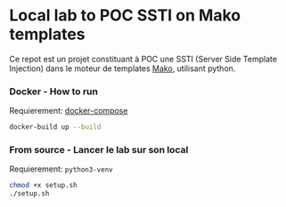 # Local lab to POC SSTI on Mako templates

Ce repot est un projet constituant à POC une SSTI (Server Side Template Injection) dans le moteur de templates [Mako](https://www.makotemplates.org/), utilisant python. 


### Docker - How to run 

Requierement: 
    [docker-compose](https://docs.docker.com/compose/)

```sh
docker-build up --build
```

### From source - Lancer le lab sur son local

Requierement: 
    `python3-venv`

```sh
chmod +x setup.sh
./setup.sh
```